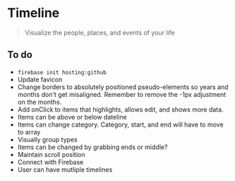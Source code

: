 # Timeline
> Visualize the people, places, and events of your life

## To do
- `firebase init hosting:github`
- Update favicon
- Change borders to absolutely positioned pseudo-elements so years and months don't get misaligned. Remember to remove the -1px adjustment on the months.
- Add onClick to items that highlights, allows edit, and shows more data.
- Items can be above or below dateline
- Items can change category. Category, start, and end will have to move to array
- Visually group types
- Items can be changed by grabbing ends or middle?
- Maintain scroll position
- Connect with Firebase
- User can have mutliple timelines
